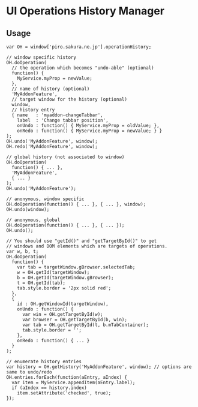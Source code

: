 # UI Operations History Manager

## Usage

    var OH = window['piro.sakura.ne.jp'].operationHistory;
    
    // window specific history
    OH.doOperation(
      // the operation which becomes "undo-able" (optional)
      function() {
        MyService.myProp = newValue;
      },
      // name of history (optional)
      'MyAddonFeature',
      // target window for the history (optional)
      window,
      // history entry
      { name   : 'myaddon-changeTabbar',
        label  : 'Change tabbar position',
        onUndo : function() { MyService.myProp = oldValue; },
        onRedo : function() { MyService.myProp = newValue; } }
    );
    OH.undo('MyAddonFeature', window);
    OH.redo('MyAddonFeature', window);
    
    // global history (not associated to window)
    OH.doOperation(
      function() { ... },
      'MyAddonFeature',
      { ... }
    );
    OH.undo('MyAddonFeature');
    
    // anonymous, window specific
    OH.doOperation(function() { ... }, { ... }, window);
    OH.undo(window);
    
    // anonymous, global
    OH.doOperation(function() { ... }, { ... });
    OH.undo();
    
    // You should use "getId()" and "getTargetById()" to get
    // windows and DOM elements which are targets of operations.
    var w, b, t;
    OH.doOperation(
      function() {
        var tab = targetWindow.gBrowser.selectedTab;
        w = OH.getId(targetWindow);
        b = OH.getId(targetWindow.gBrowser);
        t = OH.getId(tab);
        tab.style.border = '2px solid red';
      },
      {
        id : OH.getWindowId(targetWindow),
        onUndo : function() {
          var win = OH.getTargetById(w);
          var browser = OH.getTargetById(b, win);
          var tab = OH.getTargetById(t, b.mTabContainer);
          tab.style.border = '';
        },
        onRedo : function() { ... }
      }
    );
    
    // enumerate history entries
    var history = OH.getHistory('MyAddonFeature', window); // options are same to undo/redo
    OH.entries.forEach(function(aEntry, aIndex) {
      var item = MyService.appendItem(aEntry.label);
      if (aIndex == history.index)
        item.setAttribute('checked', true);
    });

